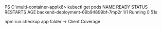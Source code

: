 PS C:\multi-container-app\k8> kubectl get pods
NAME                                  READY     STATUS    RESTARTS   AGE
backend-deployment-69b94899bf-7mp2r   1/1       Running   0          51s



npm run checkup
app folder -> Client Coverage